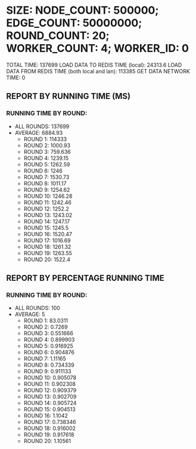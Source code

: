 
# SIZE: NODE_COUNT: 500000; EDGE_COUNT: 50000000; ROUND_COUNT: 20; WORKER_COUNT: 4; WORKER_ID: 0
 TOTAL TIME: 137699
 LOAD DATA TO REDIS TIME (local): 24313.6
 LOAD DATA FROM REDIS TIME (both local and lan): 113385
 GET DATA NETWORK TIME: 0

## REPORT BY RUNNING TIME (MS)

 ### RUNNING TIME BY ROUND:

  + ALL ROUNDS: 137699
  + AVERAGE: 6884.93
     + ROUND 1: 114333
     + ROUND 2: 1000.93
     + ROUND 3: 759.636
     + ROUND 4: 1239.15
     + ROUND 5: 1262.59
     + ROUND 6: 1246
     + ROUND 7: 1530.73
     + ROUND 8: 1011.17
     + ROUND 9: 1254.62
     + ROUND 10: 1246.28
     + ROUND 11: 1242.46
     + ROUND 12: 1252.2
     + ROUND 13: 1243.02
     + ROUND 14: 1247.17
     + ROUND 15: 1245.5
     + ROUND 16: 1520.47
     + ROUND 17: 1016.69
     + ROUND 18: 1261.32
     + ROUND 19: 1263.55
     + ROUND 20: 1522.4

## REPORT BY PERCENTAGE RUNNING TIME

 ### RUNNING TIME BY ROUND:

  + ALL ROUNDS: 100
  + AVERAGE: 5
     + ROUND 1: 83.0311
     + ROUND 2: 0.7269
     + ROUND 3: 0.551666
     + ROUND 4: 0.899903
     + ROUND 5: 0.916925
     + ROUND 6: 0.904876
     + ROUND 7: 1.11165
     + ROUND 8: 0.734339
     + ROUND 9: 0.911133
     + ROUND 10: 0.905078
     + ROUND 11: 0.902308
     + ROUND 12: 0.909379
     + ROUND 13: 0.902709
     + ROUND 14: 0.905724
     + ROUND 15: 0.904513
     + ROUND 16: 1.1042
     + ROUND 17: 0.738346
     + ROUND 18: 0.916002
     + ROUND 19: 0.917618
     + ROUND 20: 1.10561

